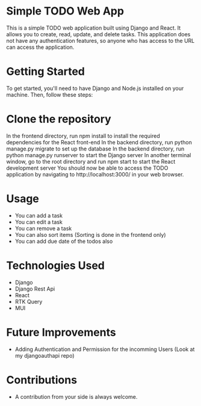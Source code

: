 # Simple TODO Web App
This is a simple TODO web application built using Django and React. It allows you to create, read, update, and delete tasks. This application does not have any authentication features, so anyone who has access to the URL can access the application.

# Getting Started
To get started, you'll need to have Django and Node.js installed on your machine. Then, follow these steps:

# Clone the repository
In the frontend directory, run npm install to install the required dependencies for the React front-end
In the backend directory, run python manage.py migrate to set up the database
In the backend directory, run python manage.py runserver to start the Django server
In another terminal window, go to the root directory and run npm start to start the React development server
You should now be able to access the TODO application by navigating to http://localhost:3000/ in your web browser.

# Usage
* You can add a task
* You can edit a task
* You can remove  a task
* You can also sort items (Sorting is done in the frontend only)
* You can add due date of the todos also

# Technologies Used
* Django
* Django Rest Api
* React
* RTK Query
* MUI

# Future Improvements
* Adding Authentication and Permission for the incomming Users (Look at my djangoauthapi repo)

# Contributions
* A contribution from your side is always welcome.
